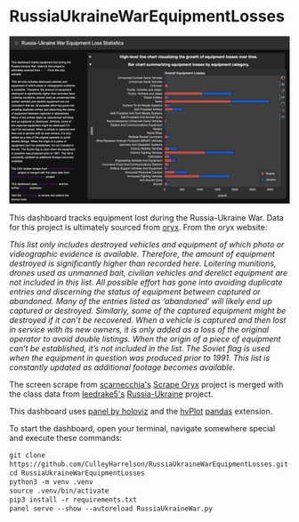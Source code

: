 # RussiaUkraineWarEquipmentLosses
![preview image](images/dashboard_screenshot2.png)

This dashboard tracks equipment lost during the Russia-Ukraine War. 
Data for this project is ultimately sourced from [oryx](https://www.oryxspioenkop.com/2022/02/attack-on-europe-documenting-equipment.html).
From the oryx website:

*This list only includes destroyed vehicles and equipment of which photo or videographic evidence is available. Therefore, the amount of equipment destroyed is significantly higher than recorded here. Loitering munitions, drones used as unmanned bait, civilian vehicles and derelict equipment are not included in this list. All possible effort has gone into avoiding duplicate entries and discerning the status of equipment between captured or abandoned. Many of the entries listed as ‘abandoned’ will likely end up captured or destroyed. Similarly, some of the captured equipment might be destroyed if it can’t be recovered. When a vehicle is captured and then lost in service with its new owners, it is only added as a loss of the original operator to avoid double listings. When the origin of a piece of equipment can’t be established, it’s not included in the list. The Soviet flag is used when the equipment in question was produced prior to 1991. This list is constantly updated as additional footage becomes available.*

The screen scrape from [scarnecchia's](https://github.com/scarnecchia) [Scrape Oryx](https://github.com/scarnecchia/scrape_oryx) project 
is merged with the class data from
[leedrake5's](https://github.com/leedrake5) [Russia-Ukraine](https://github.com/leedrake5/Russia-Ukraine) project.  

This dashboard uses [panel by holoviz](https://panel.holoviz.org/) and the [hvPlot](https://hvplot.holoviz.org/) [pandas](https://pandas.pydata.org/) extension.

To start the dashboard, open your terminal, navigate somewhere special and
execute these commands:

    git clone https://github.com/CulleyHarrelson/RussiaUkraineWarEquipmentLosses.git
    cd RussiaUkraineWarEquipmentLosses
    python3 -m venv .venv
    source .venv/bin/activate
    pip3 install -r requirements.txt
    panel serve --show --autoreload RussiaUkraineWar.py
